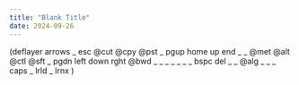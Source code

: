 ```yaml
---
title: "Blank Title"
date: 2024-09-26
---
```


(deflayer arrows
     _    esc  @cut @cpy @pst _    pgup home up   end  _
     _    @met @alt @ctl @sft _    pgdn left down rght @bwd _
     _    _    _    _    _    _    bspc del  _    _    @alg _
     _    _    caps            _             lrld _    lrnx
)
